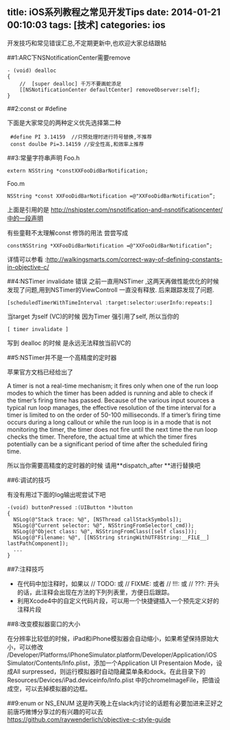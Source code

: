 title: iOS系列教程之常见开发Tips
date: 2014-01-21 00:10:03
tags: [技术]
categories: ios
---
开发技巧和常见错误汇总,不定期更新中,也欢迎大家总结跟帖

##1:ARC下NSNotificationCenter需要remove

```
- (void) dealloc 
{
	//  [super dealloc] 千万不要画蛇添足    
	[[NSNotificationCenter defaultCenter] removeObserver:self]; 
}

```
<!-- more -->
##2:const or #define

下面是大家常见的两种定义优先选择第二种
```
 #define PI 3.14159  //只预处理时进行符号替换,不推荐
 const doulbe Pi=3.14159 //安全性高,和效率上推荐

```

##3:常量字符串声明
Foo.h
```
extern NSString *constXXFooDidBarNotification;

```
Foo.m

```
NSString *const XXFooDidBarNotification =@"XXFooDidBarNotification”;

```
上面是引用的是 http://nshipster.com/nsnotification-and-nsnotificationcenter/中的一段声明

有些童鞋不太理解const 修饰的用法 尝尝写成
```
constNSString *XXFooDidBarNotification =@"XXFooDidBarNotification”;

```
详情可以参看 :http://walkingsmarts.com/correct-way-of-defining-constants-in-objective-c/ 


##4:NSTimer invalidate 错误
之前一直用NSTimer ,这两天再做性能优化的时候 发现了问题,用到NSTimer的ViewControll 一直没有释放. 后来跟踪发现了问题.
```
[scheduledTimerWithTimeInterval :target:selector:userInfo:repeats:]

```
 当target 为self (VC)的时候  因为Timer 强引用了self, 
所以当你的

```
[ timer invalidate ] 

```
写到 dealloc 的时候  是永远无法释放当前VC的


##5:NSTimer并不是一个高精度的定时器


苹果官方文档已经给出了
>>
A timer is not a real-time mechanism; it fires only when one of the run loop modes to which the timer has been added is running and able to check if the timer’s firing time has passed. Because of the various input sources a typical run loop manages, the effective resolution of the time interval for a timer is limited to on the order of 50-100 milliseconds. If a timer’s firing time occurs during a long callout or while the run loop is in a mode that is not monitoring the timer, the timer does not fire until the next time the run loop checks the timer. Therefore, the actual time at which the timer fires potentially can be a significant period of time after the scheduled firing time.

所以当你需要高精度的定时器的时候 请用**dispatch_after **进行替换吧

##6:调试的技巧 

有没有用过下面的log输出呢尝试下吧

```
-(void) buttonPressed :(UIButton *)button
{ 
  NSLog(@"Stack trace: %@", [NSThread callStackSymbols]);
  NSLog(@"Current selector: %@", NSStringFromSelector(_cmd));  
  NSLog(@"Object class: %@", NSStringFromClass([self class])); 
  NSLog(@"Filename: %@", [[NSString stringWithUTF8String:__FILE__] lastPathComponent]); 
  ... 
}

```

##7:注释技巧

   * 在代码中加注释时，如果以 // TODO: 或 // FIXME: 或者 // !!!: 或 // ???: 开头的话，此注释会出现在方法的下列列表里，方便日后跟踪。
   * 利用Xcode4中的自定义代码片段，可以用一个快捷键插入一个预先定义好的注释片段

##8:改变模拟器窗口的大小

   在分辨率比较低的时候，iPad和iPhone模拟器会自动缩小，如果希望保持原始大小，可以修改 /Developer/Platforms/iPhoneSimulator.platform/Developer/Application/iOS Simulator/Contents/Info.plist，添加一个Application UI Presentaion Mode，设成All surpressed，则运行模拟器时自动隐藏菜单条和dock。在此目录下的 Resources/Devices/iPad.deviceinfo/Info.plist 中的chromeImageFile，把值设成空，可以去掉模拟器的边框。
   


##9:enum or NS_ENUM
这是昨天晚上在slack内讨论的话题有必要加进来正好之前唐巧微博分享过的有兴趣的可以去
https://github.com/raywenderlich/objective-c-style-guide









